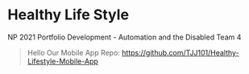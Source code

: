 # Healthy Life Style
NP 2021 Portfolio Development - Automation and the Disabled Team 4
> Hello
Our Mobile App Repo: https://github.com/TJJ101/Healthy-Lifestyle-Mobile-App

